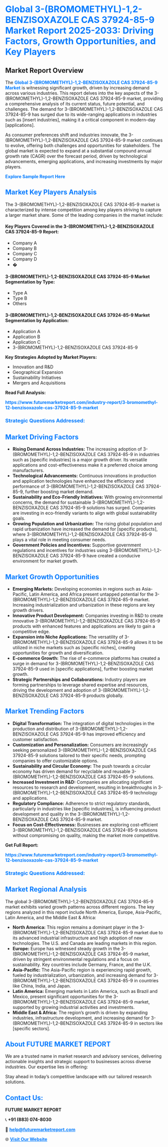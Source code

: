 <h1 style="color: #007BFF;">Global 3-(BROMOMETHYL)-1,2-BENZISOXAZOLE CAS 37924-85-9 Market Report 2025-2033: Driving Factors, Growth Opportunities, and Key Players</h1>

<section id="overview">
<h2>Market Report Overview</h2>
<p>The <a href="https://www.futuremarketreport.com/industry-report/3-bromomethyl-12-benzisoxazole-cas-37924-85-9-market" style="color: #007BFF; text-decoration: none;"><strong>Global 3-(BROMOMETHYL)-1,2-BENZISOXAZOLE CAS 37924-85-9 Market</strong></a> is witnessing significant growth, driven by increasing demand across various industries. This report delves into the key aspects of the 3-(BROMOMETHYL)-1,2-BENZISOXAZOLE CAS 37924-85-9 market, providing a comprehensive analysis of its current status, future potential, and challenges. The demand for 3-(BROMOMETHYL)-1,2-BENZISOXAZOLE CAS 37924-85-9 has surged due to its wide-ranging applications in industries such as [insert industries], making it a critical component in modern-day [applications].</p>
<p>As consumer preferences shift and industries innovate, the 3-(BROMOMETHYL)-1,2-BENZISOXAZOLE CAS 37924-85-9 market continues to evolve, offering both challenges and opportunities for stakeholders. The global market is expected to expand at a substantial compound annual growth rate (CAGR) over the forecast period, driven by technological advancements, emerging applications, and increasing investments by major players.</p>
</section>

<section id="overview">
<p><a href="https://www.futuremarketreport.com/request-sample/reportId=112541" style="color: #007BFF; text-decoration: none;"><strong>Explore Sample Report Here</strong></a></p>
</section>

<section id="key-players">
<h2 style="color: #007BFF;">Market Key Players Analysis</h2>
<p>The 3-(BROMOMETHYL)-1,2-BENZISOXAZOLE CAS 37924-85-9 market is characterized by intense competition among key players striving to capture a larger market share. Some of the leading companies in the market include:</p>
<h4>Key Players Covered in the 3-(BROMOMETHYL)-1,2-BENZISOXAZOLE CAS 37924-85-9 Report:</h4>
<ul><li>Company A</li><li>Company B</li><li>Company C</li><li>Company D</li><li>�</li></ul>
<h4>3-(BROMOMETHYL)-1,2-BENZISOXAZOLE CAS 37924-85-9 Market Segmentation by Type:</h4>
<ul><li>Type A</li><li>Type B</li><li>Others</li></ul>

<h4>3-(BROMOMETHYL)-1,2-BENZISOXAZOLE CAS 37924-85-9 Market Segmentation by Application:</h4>
<ul><li>Application A</li><li>Application B</li><li>Application C</li><li>3-(BROMOMETHYL)-1,2-BENZISOXAZOLE CAS 37924-85-9</li></ul>
<p><strong>Key Strategies Adopted by Market Players:</strong></p>
<ul>
<li>Innovation and R&D</li>
<li>Geographical Expansion</li>
<li>Sustainability Initiatives</li>
<li>Mergers and Acquisitions</li>
</ul>
</section>

<section>
<p><strong>Read Full Analysis: </strong></p><a href="https://www.futuremarketreport.com/industry-report/3-bromomethyl-12-benzisoxazole-cas-37924-85-9-market" style="color: #007BFF; text-decoration: none;"><strong>https://www.futuremarketreport.com/industry-report/3-bromomethyl-12-benzisoxazole-cas-37924-85-9-market</strong></a>
<h3 style="color: #007BFF;">Strategic Questions Addressed:</h3>
</section>

<section id="driving-factors">
<h2 style="color: #007BFF;">Market Driving Factors</h2>
<ul>
<li><strong>Rising Demand Across Industries:</strong> The increasing adoption of 3-(BROMOMETHYL)-1,2-BENZISOXAZOLE CAS 37924-85-9 in industries such as [specific industries] is a major growth driver. Its versatile applications and cost-effectiveness make it a preferred choice among manufacturers.</li>
<li><strong>Technological Advancements:</strong> Continuous innovations in production and application technologies have enhanced the efficiency and performance of 3-(BROMOMETHYL)-1,2-BENZISOXAZOLE CAS 37924-85-9, further boosting market demand.</li>
<li><strong>Sustainability and Eco-Friendly Initiatives:</strong> With growing environmental concerns, the demand for sustainable 3-(BROMOMETHYL)-1,2-BENZISOXAZOLE CAS 37924-85-9 solutions has surged. Companies are investing in eco-friendly variants to align with global sustainability goals.</li>
<li><strong>Growing Population and Urbanization:</strong> The rising global population and rapid urbanization have increased the demand for [specific products], where 3-(BROMOMETHYL)-1,2-BENZISOXAZOLE CAS 37924-85-9 plays a vital role in meeting consumer needs.</li>
<li><strong>Government Policies and Incentives:</strong> Supportive government regulations and incentives for industries using 3-(BROMOMETHYL)-1,2-BENZISOXAZOLE CAS 37924-85-9 have created a conducive environment for market growth.</li>
</ul>
</section>

<section id="growth-opportunities">
<h2 style="color: #007BFF;">Market Growth Opportunities</h2>
<ul>
<li><strong>Emerging Markets:</strong> Developing economies in regions such as Asia-Pacific, Latin America, and Africa present untapped potential for the 3-(BROMOMETHYL)-1,2-BENZISOXAZOLE CAS 37924-85-9 market. Increasing industrialization and urbanization in these regions are key growth drivers.</li>
<li><strong>Innovative Product Development:</strong> Companies investing in R&D to create innovative 3-(BROMOMETHYL)-1,2-BENZISOXAZOLE CAS 37924-85-9 products with enhanced features and applications are likely to gain a competitive edge.</li>
<li><strong>Expansion into Niche Applications:</strong> The versatility of 3-(BROMOMETHYL)-1,2-BENZISOXAZOLE CAS 37924-85-9 allows it to be utilized in niche markets such as [specific niches], creating opportunities for growth and diversification.</li>
<li><strong>E-commerce Growth:</strong> The rise of e-commerce platforms has created a surge in demand for 3-(BROMOMETHYL)-1,2-BENZISOXAZOLE CAS 37924-85-9 used in [specific applications], further boosting market growth.</li>
<li><strong>Strategic Partnerships and Collaborations:</strong> Industry players are forming partnerships to leverage shared expertise and resources, driving the development and adoption of 3-(BROMOMETHYL)-1,2-BENZISOXAZOLE CAS 37924-85-9 products globally.</li>
</ul>
</section>

<section id="trending-factors">
<h2 style="color: #007BFF;">Market Trending Factors</h2>
<ul>
<li><strong>Digital Transformation:</strong> The integration of digital technologies in the production and distribution of 3-(BROMOMETHYL)-1,2-BENZISOXAZOLE CAS 37924-85-9 has improved efficiency and customer satisfaction.</li>
<li><strong>Customization and Personalization:</strong> Consumers are increasingly seeking personalized 3-(BROMOMETHYL)-1,2-BENZISOXAZOLE CAS 37924-85-9 solutions tailored to their specific needs, prompting companies to offer customizable options.</li>
<li><strong>Sustainability and Circular Economy:</strong> The push towards a circular economy has driven demand for recyclable and reusable 3-(BROMOMETHYL)-1,2-BENZISOXAZOLE CAS 37924-85-9 solutions.</li>
<li><strong>Increased Investment in R&D:</strong> Companies are allocating significant resources to research and development, resulting in breakthroughs in 3-(BROMOMETHYL)-1,2-BENZISOXAZOLE CAS 37924-85-9 technology and applications.</li>
<li><strong>Regulatory Compliance:</strong> Adherence to strict regulatory standards, particularly in industries like [specific industries], is influencing product development and quality in the 3-(BROMOMETHYL)-1,2-BENZISOXAZOLE CAS 37924-85-9 market.</li>
<li><strong>Focus on Cost-Effectiveness:</strong> Businesses are exploring cost-efficient 3-(BROMOMETHYL)-1,2-BENZISOXAZOLE CAS 37924-85-9 solutions without compromising on quality, making the market more competitive.</li>
</ul>
</section>

<section>
<p><strong>Get Full Report: </strong></p><a href="https://www.futuremarketreport.com/industry-report/3-bromomethyl-12-benzisoxazole-cas-37924-85-9-market" style="color: #007BFF; text-decoration: none;"><strong>https://www.futuremarketreport.com/industry-report/3-bromomethyl-12-benzisoxazole-cas-37924-85-9-market</strong></a>
<h3 style="color: #007BFF;">Strategic Questions Addressed:</h3>
</section>


<section id="regional-analysis">
<h2 style="color: #007BFF;">Market Regional Analysis</h2>
<p>The global 3-(BROMOMETHYL)-1,2-BENZISOXAZOLE CAS 37924-85-9 market exhibits varied growth patterns across different regions. The key regions analyzed in this report include North America, Europe, Asia-Pacific, Latin America, and the Middle East & Africa:</p>
<ul>
<li><strong>North America:</strong> This region remains a dominant player in the 3-(BROMOMETHYL)-1,2-BENZISOXAZOLE CAS 37924-85-9 market due to its advanced industrial infrastructure and high adoption of new technologies. The U.S. and Canada are leading markets in this region.</li>
<li><strong>Europe:</strong> Europe has witnessed steady growth in the 3-(BROMOMETHYL)-1,2-BENZISOXAZOLE CAS 37924-85-9 market, driven by stringent environmental regulations and a focus on sustainability. Key countries include Germany, France, and the U.K.</li>
<li><strong>Asia-Pacific:</strong> The Asia-Pacific region is experiencing rapid growth, fueled by industrialization, urbanization, and increasing demand for 3-(BROMOMETHYL)-1,2-BENZISOXAZOLE CAS 37924-85-9 in countries like China, India, and Japan.</li>
<li><strong>Latin America:</strong> Emerging markets in Latin America, such as Brazil and Mexico, present significant opportunities for the 3-(BROMOMETHYL)-1,2-BENZISOXAZOLE CAS 37924-85-9 market, supported by growing industrial activities and investments.</li>
<li><strong>Middle East & Africa:</strong> The region’s growth is driven by expanding industries, infrastructure development, and increasing demand for 3-(BROMOMETHYL)-1,2-BENZISOXAZOLE CAS 37924-85-9 in sectors like [specific sectors].</li>
</ul>
</section>

<footer>
<h2 style="color: #007BFF;">About FUTURE MARKET REPORT</h2>
<p>We are a trusted name in market research and advisory services, delivering actionable insights and strategic support to businesses across diverse industries. Our expertise lies in offering:</p>

<p>Stay ahead in today’s competitive landscape with our tailored research solutions.</p>

<h2 style="color: #007BFF;">Contact Us:</h2>
<p><strong>FUTURE MARKET REPORT</strong></p>
<p>📞 <strong>+91 (883) 074-8030</strong></p>
<p>📧 <strong><a href="mailto:help@futuremarketreport.com" style="color: #007BFF;">help@futuremarketreport.com</a></strong></p>
<p>🌐 <strong><a href="https://www.futuremarketreport.com/" style="color: #007BFF;">Visit Our Website</a></strong></p>
</footer>